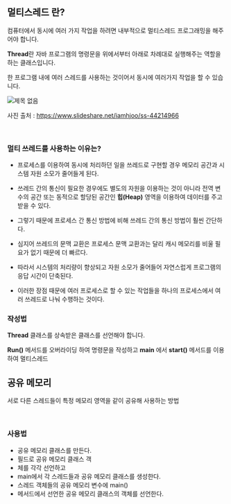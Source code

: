 ## 멀티스레드 란?

컴퓨터에서 동시에 여러 가지 작업을 하려면 내부적으로
멀티스레드 프로그래밍을 해주어야 합니다.

**Thread**란 자바 프로그램의 명령문을 위에서부터 아래로 차례대로
실행해주는 역할을 하는 클래스입니다.

한 프로그램 내에 여러 스레드를 사용하는 것이어서 동시에
여러가지 작업을 할 수 있습니다.

![제목 없음](https://user-images.githubusercontent.com/57824945/86190272-e4602100-bb7e-11ea-9b1f-a3547e692abc.png)

사진 출처 : https://www.slideshare.net/iamhjoo/ss-44214966

<br/>

### 멀티 쓰레드를 사용하는 이유는?

- 프로세스를 이용하여 동시에 처리하던 일을 쓰레드로 구현할 경우
메모리 공간과 시스템 자원 소모가 줄어들게 된다.

- 쓰레드 간의 통신이 필요한 경우에도 별도의 자원을 이용하는 것이 아니라
전역 변수의 공간 또는 동적으로 할당된 공간인 **힙(Heap)** 영역을 이용하여 데이터를 주고받을 수 있다.

- 그렇기 때문에 프로세스 간 통신 방법에 비해
쓰레드 간의 통신 방법이 훨씬 간단하다.

- 심지어 쓰레드의 문맥 교환은 프로세스 문맥 교환과는 달리
캐시 메모리를 비울 필요가 없기 때문에 더 빠르다.

- 따라서 시스템의 처리량이 향상되고
자원 소모가 줄어들어 자연스럽게 프로그램의 응답 시간이 단축된다.

- 이러한 장점 때문에 여러 프로세스로 할 수 있는 작업들을
하나의 프로세스에서 여러 쓰레드로 나눠 수행하는 것이다.

### 작성법

**Thread** 클래스를 상속받은 클래스를 선언해야 합니다.

**Run()** 메서드를 오버라이딩 하여 명령문을 작성하고 **main** 에서
**start()** 메서드를 이용하여 멀티스레드

## 공유 메모리

서로 다른 스레드들이 특정 메모리 영역을 같이 공유해 사용하는
방법

<br/>

### 사용법

- 공유 메모리 클래스를 만든다.
- 필드로 공유 메모리 클래스 객
- 체를 각각 선언하고
- main에서 각 스레드들과 공유 메모리 클래스를 생성한다.
- 스레드 객체들의 공유 메모리 변수에 main()
- 메서드에서 선언한 공유 메모리 클래스의 객체를 선언한다.

